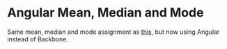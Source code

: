 Angular Mean, Median and Mode
==============================

Same mean, median and mode assignment as <a href="https://github.com/sirjerky/BackboneMeanMedMode">this,</a>
but now using Angular instead of Backbone.
